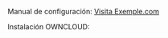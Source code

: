 Manual de configuración: <a href="Manual de configuración OWNCLOUD.md">Visita Exemple.com</a>

Instalación OWNCLOUD: 
